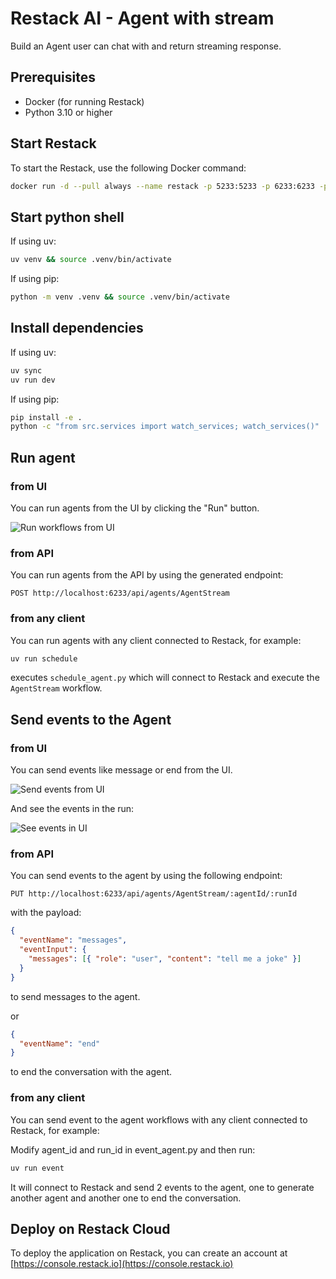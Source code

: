 # Restack AI - Agent with stream

Build an Agent user can chat with and return streaming response.

## Prerequisites

- Docker (for running Restack)
- Python 3.10 or higher

## Start Restack

To start the Restack, use the following Docker command:

```bash
docker run -d --pull always --name restack -p 5233:5233 -p 6233:6233 -p 7233:7233 -p 9233:9233 -p 10233:10233 ghcr.io/restackio/restack:main
```

## Start python shell

If using uv:

```bash
uv venv && source .venv/bin/activate
```

If using pip:

```bash
python -m venv .venv && source .venv/bin/activate
```

## Install dependencies

If using uv:

```bash
uv sync
uv run dev
```

If using pip:

```bash
pip install -e .
python -c "from src.services import watch_services; watch_services()"
```

## Run agent

### from UI

You can run agents from the UI by clicking the "Run" button.

![Run workflows from UI](./chat_post.png)

### from API

You can run agents from the API by using the generated endpoint:

`POST http://localhost:6233/api/agents/AgentStream`

### from any client

You can run agents with any client connected to Restack, for example:

```bash
uv run schedule
```

executes `schedule_agent.py` which will connect to Restack and execute the `AgentStream` workflow.

## Send events to the Agent

### from UI

You can send events like message or end from the UI.

![Send events from UI](./chat_put.png)

And see the events in the run:

![See events in UI](./chat_run.png)

### from API

You can send events to the agent by using the following endpoint:

`PUT http://localhost:6233/api/agents/AgentStream/:agentId/:runId`

with the payload:

```json
{
  "eventName": "messages",
  "eventInput": {
    "messages": [{ "role": "user", "content": "tell me a joke" }]
  }
}
```

to send messages to the agent.

or

```json
{
  "eventName": "end"
}
```

to end the conversation with the agent.

### from any client

You can send event to the agent workflows with any client connected to Restack, for example:

Modify agent_id and run_id in event_agent.py and then run:

```bash
uv run event
```

It will connect to Restack and send 2 events to the agent, one to generate another agent and another one to end the conversation.

## Deploy on Restack Cloud

To deploy the application on Restack, you can create an account at [https://console.restack.io](https://console.restack.io)
